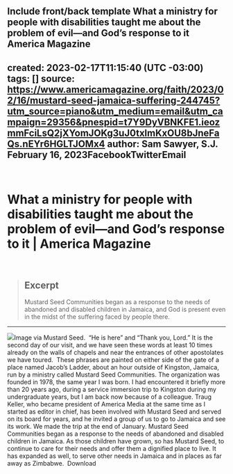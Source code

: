 Include front/back template
What a ministry for people with disabilities taught me about the problem of evil—and God’s response to it  America Magazine
---
created: 2023-02-17T11:15:40 (UTC -03:00)
tags: []
source: https://www.americamagazine.org/faith/2023/02/16/mustard-seed-jamaica-suffering-244745?utm_source=piano&utm_medium=email&utm_campaign=29356&pnespid=t7Y9DyVBNKFE1.ieozmmFciLsQ2jXYomJOKg3uJ0txlmKxOU8bJneFaQs.nEYr6HGLTJOMx4
author: Sam Sawyer, S.J. February 16, 2023FacebookTwitterEmail
---
​
# What a ministry for people with disabilities taught me about the problem of evil—and God’s response to it | America Magazine
​
> ## Excerpt
> Mustard Seed Communities began as a response to the needs of abandoned and disabled children in Jamaica, and God is present even in the midst of the suffering faced by people there.
​
---
[![](https://www.americamagazine.org/sites/default/files/styles/article_image_750_x_503_/public/main_image/2023/02/16/IMG_7304%20%281%29.jpg.jpg?itok=w_mlLgqK)](https://www.americamagazine.org/sites/default/files/main_image/2023/02/16/IMG_7304%20%281%29.jpg.jpg)Image via Mustard Seed.
​
“He is here” and “Thank you, Lord.” It is the second day of our visit, and we have seen these words at least 10 times already on the walls of chapels and near the entrances of other apostolates we have toured.
​
These phrases are painted on either side of the gate of a place named Jacob’s Ladder, about an hour outside of Kingston, Jamaica, run by a ministry called Mustard Seed Communities. The organization was founded in 1978, the same year I was born. I had encountered it briefly more than 20 years ago, during a service immersion trip to Kingston during my undergraduate years, but I am back now because of a colleague. Traug Keller, who became president of America Media at the same time as I started as editor in chief, has been involved with Mustard Seed and served on its board for years, and he invited a group of us to go to Jamaica and see its work. We made the trip at the end of January.
​
Mustard Seed Communities began as a response to the needs of abandoned and disabled children in Jamaica. As those children have grown, so has Mustard Seed, to continue to care for their needs and offer them a dignified place to live. It has expanded as well, to serve other needs in Jamaica and in places as far away as Zimbabwe.
​
Download